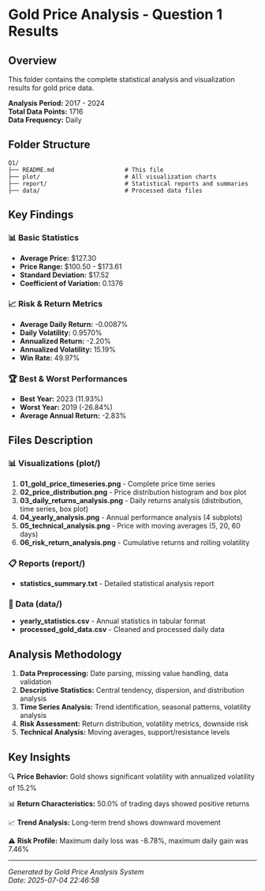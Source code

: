 # Gold Price Analysis - Question 1 Results

## Overview
This folder contains the complete statistical analysis and visualization results for gold price data.

**Analysis Period:** 2017 - 2024  
**Total Data Points:** 1716  
**Data Frequency:** Daily

## Folder Structure

```
Q1/
├── README.md                    # This file
├── plot/                        # All visualization charts
├── report/                      # Statistical reports and summaries  
├── data/                        # Processed data files
```

## Key Findings

### 📊 Basic Statistics
- **Average Price:** $127.30
- **Price Range:** $100.50 - $173.61
- **Standard Deviation:** $17.52
- **Coefficient of Variation:** 0.1376

### 📈 Risk & Return Metrics
- **Average Daily Return:** -0.0087%
- **Daily Volatility:** 0.9570%
- **Annualized Return:** -2.20%
- **Annualized Volatility:** 15.19%
- **Win Rate:** 49.97%

### 🏆 Best & Worst Performances
- **Best Year:** 2023 (11.93%)
- **Worst Year:** 2019 (-26.84%)
- **Average Annual Return:** -2.83%

## Files Description

### 📊 Visualizations (plot/)
1. **01_gold_price_timeseries.png** - Complete price time series
2. **02_price_distribution.png** - Price distribution histogram and box plot
3. **03_daily_returns_analysis.png** - Daily returns analysis (distribution, time series, box plot)
4. **04_yearly_analysis.png** - Annual performance analysis (4 subplots)
5. **05_technical_analysis.png** - Price with moving averages (5, 20, 60 days)
6. **06_risk_return_analysis.png** - Cumulative returns and rolling volatility

### 📋 Reports (report/)
- **statistics_summary.txt** - Detailed statistical analysis report

### 💾 Data (data/)
- **yearly_statistics.csv** - Annual statistics in tabular format
- **processed_gold_data.csv** - Cleaned and processed daily data

## Analysis Methodology

1. **Data Preprocessing:** Date parsing, missing value handling, data validation
2. **Descriptive Statistics:** Central tendency, dispersion, and distribution analysis
3. **Time Series Analysis:** Trend identification, seasonal patterns, volatility analysis
4. **Risk Assessment:** Return distribution, volatility metrics, downside risk
5. **Technical Analysis:** Moving averages, support/resistance levels

## Key Insights

🔍 **Price Behavior:** Gold shows significant volatility with annualized volatility of 15.2%

📊 **Return Characteristics:** 50.0% of trading days showed positive returns

📈 **Trend Analysis:** Long-term trend shows downward movement

⚠️ **Risk Profile:** Maximum daily loss was -8.78%, maximum daily gain was 7.46%

---
*Generated by Gold Price Analysis System*  
*Date: 2025-07-04 22:46:58*
